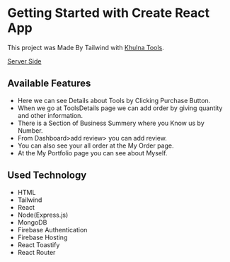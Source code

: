 # Getting Started with Create React App

This project was Made By Tailwind with [Khulna Tools](https://tools-managment.web.app/).

[Server Side](https://lit-retreat-00129.herokuapp.com/)


## Available Features

* Here we can see Details about Tools by Clicking Purchase Button.
* When we go  at ToolsDetails page we can add order by giving quantity and other information.
* There is a Section of Business Summery where you Know us by Number.
* From Dashboard>add review> you can add review.
* You can also see your all order at the My Order page.
* At the My Portfolio page you can see about Myself.

## Used Technology
* HTML
* Tailwind
* React
* Node(Express.js)
* MongoDB
* Firebase Authentication
* Firebase Hosting
* React Toastify
* React Router